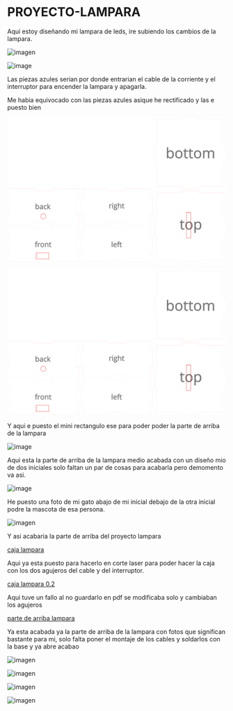 # PROYECTO-LAMPARA

Aqui estoy diseñando mi lampara de leds, ire subiendo los cambios de la lampara.

![imagen](https://user-images.githubusercontent.com/78345826/116367442-a74cd580-a807-11eb-82a9-6cbe47c9cb0f.png)

![image](https://user-images.githubusercontent.com/78345826/116514168-f27bec80-a8ca-11eb-8908-a8dd276e5039.png)

Las piezas azules serian por donde entrarian el cable de la corriente y el interruptor para encender la lampara y apagarla.

Me habia equivocado con las piezas azules asique he rectificado y las e puesto bien

![](https://github.com/marcoshens/PROYECTO-LAMPARA/blob/main/caja%20lampara.svg)

![](https://github.com/marcoshens/PROYECTO-LAMPARA/blob/main/caja%20lampara.svg)

Y aqui e puesto el mini rectangulo ese para poder poder la parte de arriba de la lampara

![image](https://user-images.githubusercontent.com/78345826/116524794-10038300-a8d8-11eb-8991-b7d627c2fa2c.png)

Aqui esta la parte de arriba de la lampara medio acabada con un diseño mio de dos iniciales solo faltan un par de cosas para acabarla pero demomento va asi.

![image](https://user-images.githubusercontent.com/78345826/116524976-4e993d80-a8d8-11eb-93ac-c0ce14710e4a.png)

He puesto una foto de mi gato abajo de mi inicial debajo de la otra inicial podre la mascota de esa persona.

![imagen](https://user-images.githubusercontent.com/78345826/116664077-40aaf180-a998-11eb-8f3c-d88fba525a26.png)

Y asi acabaria la parte de arriba del proyecto lampara

[caja lampara](https://github.com/marcoshens/PROYECTO-LAMPARA/blob/main/caja%20lampara.svg)

Aqui ya esta puesto para hacerlo en corte laser para poder hacer la caja con los dos agujeros del cable y del interruptor.

[caja lampara 0.2](https://github.com/marcoshens/PROYECTO-LAMPARA/blob/main/caja%20lampara02.pdf)

Aqui tuve un fallo al no guardarlo en pdf se modificaba solo y cambiaban los agujeros

[parte de arriba lampara](https://github.com/marcoshens/PROYECTO-LAMPARA/blob/main/dise%C3%B1o%20marcos%20lampara.svg)

Ya esta acabada ya la parte de arriba de la lampara con fotos que significan bastante para mi, solo falta poner el montaje de los cables y soldarlos con la base y ya abre acabao

![imagen](https://user-images.githubusercontent.com/78345826/117280129-941eb300-ae62-11eb-82b7-b98b1f13f281.png)

![imagen](https://user-images.githubusercontent.com/78345826/117280268-b7e1f900-ae62-11eb-86f4-d474fe78a7f4.png)

![imagen](https://user-images.githubusercontent.com/78345826/117280532-fc6d9480-ae62-11eb-88fd-126b758c9462.png)

![imagen](https://user-images.githubusercontent.com/78345826/117279909-676a9b80-ae62-11eb-9648-df0b667012d1.png)
